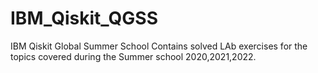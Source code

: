 # IBM_Qiskit_QGSS
IBM Qiskit Global Summer School 
Contains solved LAb exercises  for the topics covered during the Summer school 2020,2021,2022.

